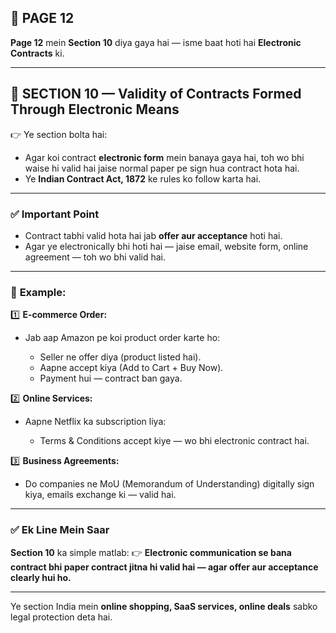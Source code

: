 ## 📄 **PAGE 12**

**Page 12** mein **Section 10** diya gaya hai — isme baat hoti hai **Electronic Contracts** ki.

---

## 🔹 **SECTION 10 — Validity of Contracts Formed Through Electronic Means**

👉 Ye section bolta hai:

* Agar koi contract **electronic form** mein banaya gaya hai, toh wo bhi waise hi valid hai jaise normal paper pe sign hua contract hota hai.
* Ye **Indian Contract Act, 1872** ke rules ko follow karta hai.

---

### ✅ **Important Point**

* Contract tabhi valid hota hai jab **offer aur acceptance** hoti hai.
* Agar ye electronically bhi hoti hai — jaise email, website form, online agreement — toh wo bhi valid hai.

---

### 🧩 **Example:**

1️⃣ **E-commerce Order:**

* Jab aap Amazon pe koi product order karte ho:

  * Seller ne offer diya (product listed hai).
  * Aapne accept kiya (Add to Cart + Buy Now).
  * Payment hui — contract ban gaya.

2️⃣ **Online Services:**

* Aapne Netflix ka subscription liya:

  * Terms & Conditions accept kiye — wo bhi electronic contract hai.

3️⃣ **Business Agreements:**

* Do companies ne MoU (Memorandum of Understanding) digitally sign kiya, emails exchange ki — valid hai.

---

### ✅ **Ek Line Mein Saar**

**Section 10** ka simple matlab:
👉 **Electronic communication se bana contract bhi paper contract jitna hi valid hai — agar offer aur acceptance clearly hui ho.**

---

Ye section India mein **online shopping, SaaS services, online deals** sabko legal protection deta hai.
